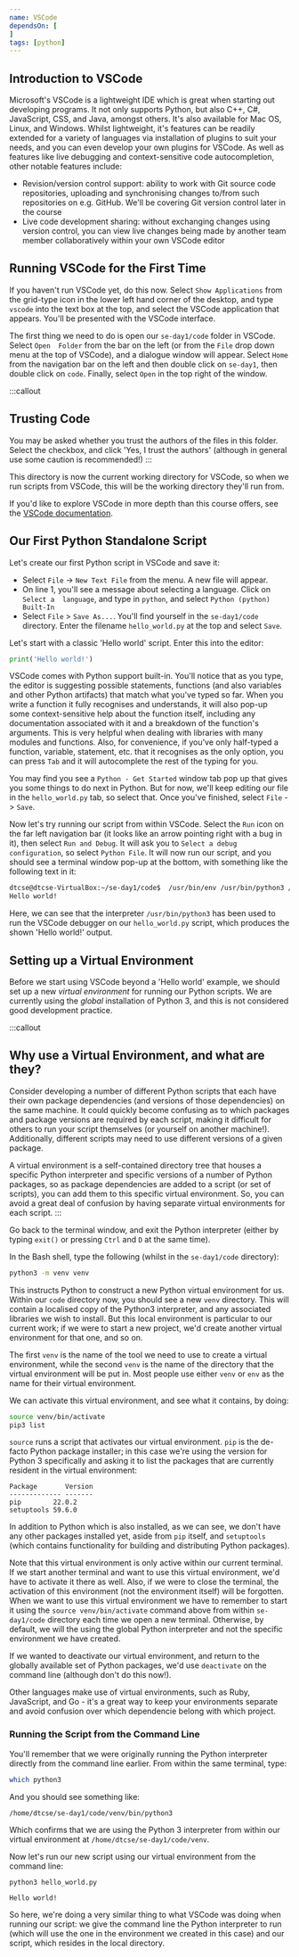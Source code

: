 ```yaml
---
name: VSCode
dependsOn: [
]
tags: [python]
---
```




## Introduction to VSCode

Microsoft's VSCode is a lightweight IDE which is great when starting out developing 
programs. It not only supports Python, but also C++, C#, JavaScript, CSS, and Java, 
amongst others. It's also available for Mac OS, Linux, and Windows. Whilst lightweight, 
it's features can be readily extended for a variety of languages via installation of 
plugins to suit your needs, and you can even develop your own plugins for VSCode. As 
well as features like live debugging and context-sensitive code autocompletion, other 
notable features include:

- Revision/version control support: ability to work with Git source code repositories, 
  uploading and synchronising changes to/from such repositories on e.g. GitHub. We'll be 
  covering Git version control later in the course
- Live code development sharing: without exchanging changes using version control, you 
  can view live changes being made by another team member collaboratively within your 
  own VSCode editor


## Running VSCode for the First Time

If you haven't run VSCode yet, do this now. Select `Show Applications` from the 
grid-type icon in the lower left hand corner of the desktop, and type `vscode` into the 
text box at the top, and select the VSCode application that appears. You'll be presented 
with the VSCode interface.

The first thing we need to do is open our `se-day1/code` folder in VSCode. Select `Open 
Folder` from the bar on the left (or from the `File` drop down menu at the top of 
VSCode), and a dialogue window will appear. Select `Home` from the navigation bar on the 
left and then double click on `se-day1`, then double click on `code`. Finally, select 
`Open` in the top right of the window.

:::callout
## Trusting Code

You may be asked whether you trust the authors of the files in this folder. Select the 
checkbox, and click 'Yes, I trust the authors' (although in general use some caution is 
recommended!)
:::

This directory is now the current working directory for VSCode, so when we run scripts 
from VSCode, this will be the working directory they'll run from.

If you'd like to explore VSCode in more depth than this course offers, see the [VSCode 
documentation](https://code.visualstudio.com/docs).


## Our First Python Standalone Script

Let's create our first Python script in VSCode and save it:

- Select `File` -> `New Text File` from the menu. A new file will appear.
- On line 1, you'll see a message about selecting a language. Click on `Select a 
  language`, and type in `python`, and select `Python (python) Built-In`
- Select `File` > `Save As...`. You'll find yourself in the `se-day1/code` directory. 
  Enter the filename `hello_world.py` at the top and select `Save`.

Let's start with a classic 'Hello world' script. Enter this into the editor:

~~~python
print('Hello world!')
~~~

VSCode comes with Python support built-in. You'll notice that as you type, the editor is 
suggesting possible statements, functions (and also variables and other Python 
artifacts) that match what you've typed so far. When you write a function it fully 
recognises and understands, it will also pop-up some context-sensitive help about the 
function itself, including any documentation associated with it and a breakdown of the 
function's arguments. This is very helpful when dealing with libraries with many modules 
and functions. Also, for convenience, if you've only half-typed a function, variable, 
statement, etc. that it recognises as the only option, you can press `Tab` and it will 
autocomplete the rest of the typing for you.

You may find you see a `Python - Get Started` window tab pop up that gives you some 
things to do next in Python. But for now, we'll keep editing our file in the 
`hello_world.py` tab, so select that. Once you've finished, select `File` -> `Save`.

Now let's try running our script from within VSCode. Select the `Run` icon on the far 
left navigation bar (it looks like an arrow pointing right with a bug in it), then 
select `Run and Debug`. It will ask you to `Select a debug configuration`, so select 
`Python File`. It will now run our script, and you should see a terminal window pop-up 
at the bottom, with something like the following text in it:

~~~bash
dtcse@dtcse-VirtualBox:~/se-day1/code$  /usr/bin/env /usr/bin/python3 /home/dtcse/.vscode/extensions/ms-python.python-2022.14.0/pythonFiles/lib/python/debugpy/launcher 38613 -- /home/dtcse/se-day1/code/hello_world.py
Hello world!
~~~

Here, we can see that the interpreter `/usr/bin/python3` has been used to run the VSCode 
debugger on our `hello_world.py` script, which produces the shown 'Hello world!' output.


## Setting up a Virtual Environment

Before we start using VSCode beyond a 'Hello world' example, we should set up a new 
*virtual environment* for running our Python scripts. We are currently using the 
*global* installation of Python 3, and this is not considered good development practice.

:::callout
## Why use a Virtual Environment, and what are they?

Consider developing a number of different Python scripts that each have their own 
package dependencies (and versions of those dependencies) on the same machine. It could 
quickly become confusing as to which packages and package versions are required by each 
script, making it difficult for others to run your script themselves (or yourself on 
another machine!). Additionally, different scripts may need to use different versions of 
a given package.

A virtual environment is a self-contained directory tree that houses a specific Python 
interpreter and specific versions of a number of Python packages, so as package 
dependencies are added to a script (or set of scripts), you can add them to this 
specific virtual environment. So, you can avoid a great deal of confusion by having 
separate virtual environments for each script.
:::

Go back to the terminal window, and exit the Python interpreter (either by typing 
`exit()` or pressing `Ctrl` and `D` at the same time).

In the Bash shell, type the following (whilst in the `se-day1/code` directory):

~~~bash
python3 -m venv venv
~~~

This instructs Python to construct a new Python virtual environment for us. Within our 
`code` directory now, you should see a new `venv` directory. This will contain a 
localised copy of the Python3 interpreter, and any associated libraries we wish to 
install. But this local environment is particular to our current work; if we were to 
start a new project, we'd create another virtual environment for that one, and so on.

The first `venv` is the name of the tool we need to use to create a virtual environment, 
while the second `venv` is the name of the directory that the virtual environment will 
be put in. Most people use either `venv` or `env` as the name for their virtual 
environment.

We can activate this virtual environment, and see what it contains, by doing:

~~~bash
source venv/bin/activate
pip3 list
~~~

`source` runs a script that activates our virtual environment. `pip` is the de-facto 
Python package installer; in this case we're using the version for Python 3 specifically 
and asking it to list the packages that are currently resident in the virtual 
environment:

~~~
Package       Version
------------- -------
pip        22.0.2
setuptools 59.6.0
~~~

In addition to Python which is also installed, as we can see, we don't have any other 
packages installed yet, aside from `pip` itself, and `setuptools` (which contains 
functionality for building and distributing Python packages).

Note that this virtual environment is only active within our current terminal. If we 
start another terminal and want to use this virtual environment, we'd  have to activate 
it there as well. Also, if we were to close the terminal, the activation of this 
environment (not the environment itself) will be forgotten. When we want to use this 
virtual environment we have to remember to start it using the `source venv/bin/activate` 
command above from within `se-day1/code` directory each time we open a new terminal. 
Otherwise, by default, we will the using the global Python interpreter and not the 
specific environment we have created.

If we wanted to deactivate our virtual environment, and return to the globally available 
set of Python packages, we'd use `deactivate` on the command line (although don't do 
this now!).

Other languages make use of virtual environments, such as Ruby, JavaScript, and Go - 
it's a great way to keep your environments separate and avoid confusion over which 
dependencie belong with which project.


### Running the Script from the Command Line

You'll remember that we were originally running the Python interpreter directly from the 
command line earlier. From within the same terminal, type:

~~~bash
which python3
~~~

And you should see something like:

~~~
/home/dtcse/se-day1/code/venv/bin/python3
~~~

Which confirms that we are using the Python 3 interpreter from within our virtual environment at `/home/dtcse/se-day1/code/venv`.

Now let's run our new script using our virtual environment from the command line:

~~~bash
python3 hello_world.py
~~~

~~~
Hello world!
~~~

So here, we're doing a very similar thing to what VSCode was doing when running our 
script: we give the command line the Python interpreter to run (which will use the one 
in the environment we created in this case) and our script, which resides in the local 
directory.
